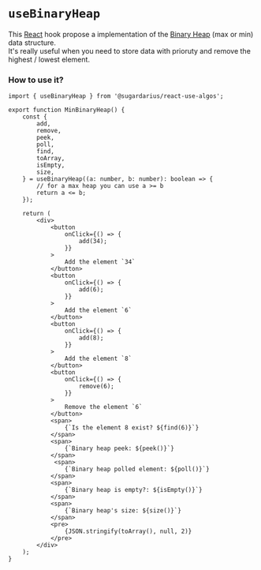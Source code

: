 # ```useBinaryHeap```

This [React](https://reactjs.org/) hook propose a implementation of the [Binary Heap](https://en.wikipedia.org/wiki/Binary_heap) (max or min) data structure.<br />
It's really useful when you need to store data with prioruty and remove the highest / lowest element.

### How to use it?
```tsx
import { useBinaryHeap } from '@sugardarius/react-use-algos';

export function MinBinaryHeap() {
    const {
        add,
        remove,
        peek,
        poll,
        find,
        toArray,
        isEmpty,
        size,
    } = useBinaryHeap((a: number, b: number): boolean => { 
        // for a max heap you can use a >= b
        return a <= b;
    });

    return (
        <div>
            <button
                onClick={() => {
                    add(34);
                }}
            >
                Add the element `34`
            </button>
            <button
                onClick={() => {
                    add(6);
                }}
            >
                Add the element `6`
            </button>
            <button
                onClick={() => {
                    add(8);
                }}
            >
                Add the element `8`
            </button>
            <button
                onClick={() => {
                    remove(6);
                }}
            >
                Remove the element `6`
            </button>
            <span>
                {`Is the element 8 exist? ${find(6)}`}
            </span>
            <span>
                {`Binary heap peek: ${peek()}`}
            </span>
             <span>
                {`Binary heap polled element: ${poll()}`}
            </span>
            <span>
                {`Binary heap is empty?: ${isEmpty()}`}
            </span>
            <span>
                {`Binary heap's size: ${size()}`}
            </span>
            <pre>
                {JSON.stringify(toArray(), null, 2)}
            </pre>
        </div>
    );
}
```